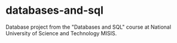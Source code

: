 # databases-and-sql
Database project from the "Databases and SQL" course at National University of Science and Technology MISIS.
